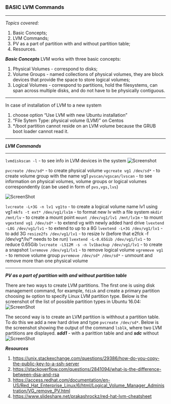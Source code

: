 

### **BASIC LVM Commands** ###
-------
*Topics covered:*
1. Basic Concepts;
2. LVM Commands;
2. PV as a part of partition with and without partition table;
3. Resources.


***Basic Concepts***
LVM works with three basic concepts:
1. Physical Volumes - correspond to disks; 
2. Volume Groups - named collections of physical volumes, they are block devices that provide the space to store logical volumes;
3. Logical Volumes - correspond to partitions, hold the filesystems, can span across multiple disks, and do not have to be physically contiguous.

_______________________________________________________________________________________________________________________________________

In case of installation of LVM to a new system
1. choose option “Use LVM with new Ubuntu installation” 
2. “File Sytem Type: physical volume (LVM)” on Centos 
3. */boot partition cannot reside on an LVM volume because the GRUB boot loader cannot read it.
_______________________________________________________________________________________________________________________________________


***LVM Commands***

______________________________________________________________________________________________________________________________________
```lvmdiskscan -l``` -  to see info in LVM devices in the system ![Screenshot](https://github.com/irynadiudiuk/Linux_Fundamentals/blob/master/LVM/lvm.PNG)


```pvcreate /dev/sd*``` -  to create physical volume
```vgcreate vg1 /dev/sd*``` - to create volume group with the name vg1
```pvscan/vgscan/lvscan``` - to see information on physical volumes, volume groups or logical volumes correspondently (can be used in form of ```pvs,vgs,lvs```)

![ScreenShot](https://github.com/irynadiudiuk/Linux_Fundamentals/blob/master/LVM/vgs.PNG)


```lvcreate -L+3G -n lv1 vg1to``` - to  create a logical volume name lv1 using vg1
```mkfs -t ext* /dev/vg1/lv1m``` - to format new lv with a file system
```mkdir /mnt/lv```  - to create a mount point
```mount /dev/vg1/lv1 /mnt/lv1m``` - to mount
```vgextend vg1 /dev/sd*``` - to extend vg with newly added hard drive
```lvextend -L8G /dev/vg1/lv1``` - to extend to up to a 8G
```lvextend -L+3G /dev/vg1/lv1``` - to add 3G
```resize2fs /dev/vg1/lv1``` - to resize lv (before that e2fck -f /dev/vg*/lv/* needs to be run)
```lvextend -L-0.65Gib /dev/vg1/lv1``` - to reduce 0.65Gib
```lvcreate -L512M -s -n lv1backup /dev/vg1/lv1``` - to create a snapshot
```lvremove /dev/vg1/lv1``` - to remove logical volume
```vgremove vg1``` - to remove volume group
```pvremove /dev/sd* /dev/sd*```  - unmount and remove more than one physical volume

________________________________________________________________________________________________________________________________
 
 ***PV as a part of partition with and without partition table*** 
 
 There are two ways to create LVM partitions. The first one is using disk management command, for example, ```fdisk``` and create a primary partition choosing ```8e``` option to specify Linux LVM partition type.
 Below is the screenshot of the list of possible partition types in Ubuntu 16.04:
 ![ScreenShot](https://github.com/irynadiudiuk/Linux_Fundamentals/blob/master/LVM/8E.PNG)
 
 
The second way is to create an LVM partition is withhout a partition table. To do this we add a new hard drive and type ```pvcreate /dev/sd*```. Below is the screenshot showing the output of the command ```lsblk```, where two LVM partitions are displayed.
***sdd1*** - with a parittion table and and ***sdc*** without
 ![ScreenShot](https://github.com/irynadiudiuk/Linux_Fundamentals/blob/master/LVM/withwithout.PNG)
 
 ***Resources***
 
 1. https://unix.stackexchange.com/questions/29386/how-do-you-copy-the-public-key-to-a-ssh-server
 2. https://stackoverflow.com/questions/2841094/what-is-the-difference-between-dsa-and-rsa
 3. https://access.redhat.com/documentation/en-US/Red_Hat_Enterprise_Linux/6/html/Logical_Volume_Manager_Administration/VG_remove_PV.html
 4. https://www.slideshare.net/prakashrockz/red-hat-lvm-cheatsheet
 




